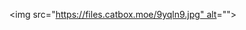 <img src="[https://files.catbox.moe/9yqln9.jpg" alt](https://media.discordapp.net/attachments/905252694380408852/1381677783788556439/Untitled147_20250609095402.png?ex=68486335&is=684711b5&hm=36f3af36bb35c082b0a8a7532862236ac79fa16eeb004a7eed739badc01ecd33&=&format=webp&quality=lossless&width=910&height=930)="">
